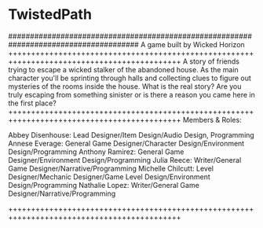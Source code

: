 # TwistedPath
######################################################################################
A game built by Wicked Horizon
++++++++++++++++++++++++++++++++++++++++++++++++++++++++++++++++++++++++++++++++++++++++++++
A story of friends trying to escape a wicked stalker of the abandoned house. As the main character you'll be sprinting through halls and collecting clues to figure out mysteries of the rooms inside the house. What is the real story? Are you truly escaping from something sinister or is there a reason you came here in the first place?
++++++++++++++++++++++++++++++++++++++++++++++++++++++++++++++++++++++++++++++++++++++++++++
Members & Roles:

Abbey Disenhouse: Lead Designer/Item Design/Audio Design, Programming
Annese Everage: General Game Designer/Character Design/Environment Design/Programming
Anthony Ramirez: General Game Designer/Environment Design/Programming
Julia Reece: Writer/General Game Designer/Narrative/Programming
Michelle Chilcutt: Level Designer/Mechanic Designer/Game Level Design/Environment Design/Programming
Nathalie Lopez: Writer/General Game Designer/Narrative/Programming

++++++++++++++++++++++++++++++++++++++++++++++++++++++++++++++++++++++++++++++++++++++++++++
